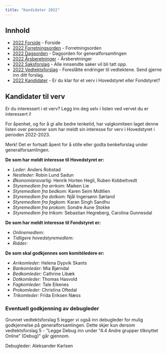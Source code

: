 ```yaml
---
title: "Kandidater 2022"
---
```


## Innhold  
* [2022 Forside](https://wiki.online.ntnu.no/generalforsamlinger/2022)   - Forside
* [2022 Forretningsorden](https://wiki.online.ntnu.no/generalforsamlinger/2022/forretningsorden) - Forretningsorden
* [2022 Dagsorden](https://wiki.online.ntnu.no/generalforsamlinger/2022/dagsorden) - Dagsorden for generalforsamlingen
* [2022 Årsberetninger](https://wiki.online.ntnu.no/generalforsamlinger/2022/aarsberetninger) - Årsberetninger
* [2022 Saksforslag](https://wiki.online.ntnu.no/generalforsamlinger/2022/saksforslag) - Alle innsendte saker vil bli tatt opp.
* [2022 Vedtektsforslag](https://wiki.online.ntnu.no/generalforsamlinger/2022/vedtekstforslag) - Foreslåtte endringer til vedtektene. Send gjerne inn ditt forslag.
* [2022 Kandidater](https://wiki.online.ntnu.no/generalforsamlinger/2022/valg) - Er du klar for et verv i Hovedstyret eller Fondstyret? 

## Kandidater til verv  
Er du interessert i et verv? Legg inn deg selv i listen ved vervet du er interessert i!

For åpenhet, og for å gi alle bedre tenketid, har valgkomiteen laget denne listen over personer som har meldt sin interesse for verv i Hovedstyret i perioden 2022-2023.

Merk! Det er fortsatt åpent for å stille eller godta benkeforslag under generalforsamlingen.  

**De som har meldt interesse til Hovedstyret er:**

* *Leder:* Anders Robstad
* *Nestleder:* Robin Lund Sadun  
* *Økonomiansvarlig:* Henrik Horten Hegli, Ruben Kobbeltvedt
* *Styremedlem fra arrkom:* Maiken Lie  
* *Styremedlem fra bedkom:* Karen Seim Midtlien
* *Styremedlem fra dotkom:* Njål Ingersønn Sørland
* *Styremedlem fra fagkom:* Karan Singh Sandhu
* *Styremedlem fra prokom:* Sondre Aune Stokke
* *Styremedlem fra trikom:* Sebastian Hegreberg, Carolina Gunnesdal

**De som har meldt interesse til Fondstyret er:**

* *Onlinemedlem:* 
* *Tidligere hovedstyremedlem:* 
* *Ridder:*

**De som skal godkjennes som komitéledere er:**

* *Arrkomleder:* Helena Dypvik Skants
* *Bankomleder:* Mia Bjørndal  
* *Bedkomleder:* Cathrine Libæk  
* *Dotkomleder:* Thomas Hasvold
* *Fagkomleder:* Tale Eikenes
* *Prokomleder:* Christina Oftedal
* *Trikomleder:* Frida Eriksen Næss

### Eventuell godkjenning av debugleder
Grunnet vedtektsforslag 5 legger vi også inn debugleder for mulig godkjennelse på generalforsamlingen. Dette skjer kun dersom vedtektsforslag 5 - "Legge Debug inn under “4.4 Andre grupper tilknyttet Online” (Debug)" går gjennom.

Debugleder: Aleksander Karlsen